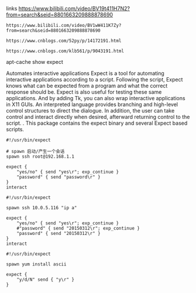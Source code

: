 links
    https://www.bilibili.com/video/BV19t411H7N2?from=search&seid=8801663209888878690

    https://www.bilibili.com/video/BV1wW411K7Zy?from=search&seid=8801663209888878690

    https://www.cnblogs.com/52py/p/14172191.html

    https://www.cnblogs.com/klb561/p/9043191.html

apt-cache show expect

Automates interactive applications
Expect is a tool for automating interactive applications according to a script.
Following the script, Expect knows what can be expected from a program and what
the correct response should be. Expect is also useful for testing these same
applications. And by adding Tk, you can also wrap interactive applications in
X11 GUIs. An interpreted language provides branching and high-level control
structures to direct the dialogue. In addition, the user can take control and
interact directly when desired, afterward returning control to the script.
.
This package contains the expect binary and several Expect based scripts.



```
#!/usr/bin/expect

# spawn 启动/产生一个会话
spawn ssh root@192.168.1.1

expect {
    "yes/no" { send "yes\r"; exp_continue }
    "password" { send "password\r" }
}
interact
```

```
#!/usr/bin/expect

spawn ssh 10.0.5.116 "ip a"

expect {
    "yes/no" { send "yes\r"; exp_continue }
    #"password" { send "20150312\r"; exp_continue }
    "password" { send "20150312\r" }
}
interact
```



```
#!/usr/bin/expect

spawn yum install ascii

expect {
    "y/d/N" send { "y\r" }
}
```

